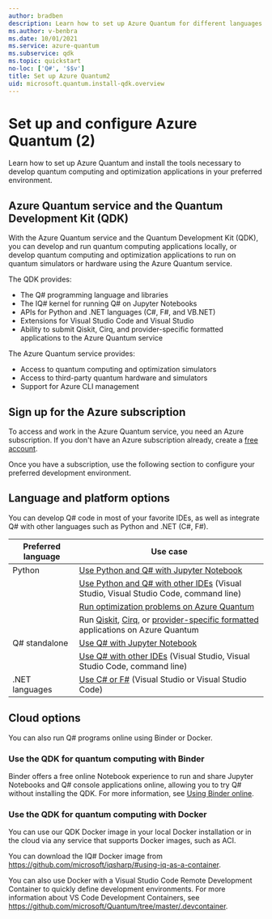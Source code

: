 ```yaml
---
author: bradben
description: Learn how to set up Azure Quantum for different languages and platforms2.
ms.author: v-benbra
ms.date: 10/01/2021
ms.service: azure-quantum
ms.subservice: qdk
ms.topic: quickstart
no-loc: ['Q#', '$$v']
title: Set up Azure Quantum2
uid: microsoft.quantum.install-qdk.overview
---
```


# Set up and configure Azure Quantum (2)

Learn how to set up Azure Quantum and install the tools necessary to develop quantum computing and optimization applications in your preferred environment.

## Azure Quantum service and the Quantum Development Kit (QDK)

With the Azure Quantum service and the Quantum Development Kit (QDK), you can develop and run quantum computing applications locally, or develop quantum computing and optimization applications to run on quantum simulators or hardware using the Azure Quantum service.

The QDK provides:

- The Q# programming language and libraries
- The IQ# kernel for running Q# on Jupyter Notebooks
- APIs for Python and .NET languages (C#, F#, and VB.NET)
- Extensions for Visual Studio Code and Visual Studio
- Ability to submit Qiskit, Cirq, and provider-specific formatted applications to the Azure Quantum service


The Azure Quantum service provides:

- Access to quantum computing and optimization simulators
- Access to third-party quantum hardware and simulators
- Support for Azure CLI management

## Sign up for the Azure subscription

To access and work in the Azure Quantum service, you need an Azure subscription. If you don't have an Azure subscription already, create a [free account](https://azure.microsoft.com/free/).

Once you have a subscription, use the following section to configure your preferred development environment. 

## Language and platform options

You can develop Q# code in most of your favorite IDEs, as well as integrate Q# with other languages such as Python and .NET (C#, F#).

| Preferred language | Use case |
| ----| ---- |
| Python |[Use Python and Q# with Jupyter Notebook](xref:microsoft.quantum.install-qdk.overview.python) |
| &nbsp; |[Use Python and Q# with other IDEs](/azure/quantum/install-python-qdk) (Visual Studio, Visual Studio Code, command line) |
| &nbsp; |[Run optimization problems on Azure Quantum](/azure/quantum/install-python-qdk?tabs=tabid-aq#select-your-install-method)|
| &nbsp; |Run [Qiskit](xref:microsoft.quantum.quickstarts.computing.qiskit), [Cirq](xref:microsoft.quantum.quickstarts.computing.cirq), or [provider-specific formatted](xref:microsoft.quantum.quickstarts.computing.provider) applications on Azure Quantum|
| Q# standalone |[Use Q# with Jupyter Notebook](xref:microsoft.quantum.install-qdk.overview.standalone)|
| &nbsp; |[Use Q# with other IDEs](xref:microsoft.quantum.install-qdk.overview.standalone#q-and-other-ides) (Visual Studio, Visual Studio Code, command line)|
| .NET languages| [Use C# or F#](xref:microsoft.quantum.install-qdk.overview.cs) (Visual Studio or Visual Studio Code)|

## Cloud options

You can also run Q# programs online using Binder or Docker.

### Use the QDK for quantum computing with Binder

Binder offers a free online Notebook experience to run and share Jupyter Notebooks and Q# console applications online, allowing you to try Q# without installing the QDK. For more information, see [Using Binder online](xref:microsoft.quantum.install-qdk.overview.binder).

### Use the QDK for quantum computing with Docker

You can use our QDK Docker image in your local Docker installation or in the cloud via any service that supports Docker images, such as ACI.

You can download the IQ# Docker image from <https://github.com/microsoft/iqsharp/#using-iq-as-a-container>. 

You can also use Docker with a Visual Studio Code Remote Development Container to quickly define development environments. For more information about VS Code Development Containers, see <https://github.com/microsoft/Quantum/tree/master/.devcontainer>.